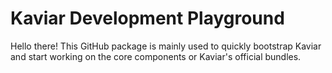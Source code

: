 # Kaviar Development Playground

Hello there! This GitHub package is mainly used to quickly bootstrap Kaviar and start working on the core components or Kaviar's official bundles.
